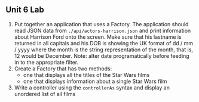 ## Unit 6 Lab

1. Put together an application that uses a Factory. 
The application should read JSON data from `./api/actors-harrison.json` and print information about Harrison Ford onto the screen. 
Make sure that his lastname is returned in all capitals and his DOB is showing the UK format of dd / mm / yyyy 
where the month is the string representation of the month, that is, 12 would be December. 
Note: alter date programatically before feeding in to the appropriate filter.
2. Create a Factory that has two methods:
    - one that displays all the titles of the Star Wars films
    - one that displays information about a single Star Wars film
3. Write a controller using the `controllerAs` syntax and display an unordered list of all films